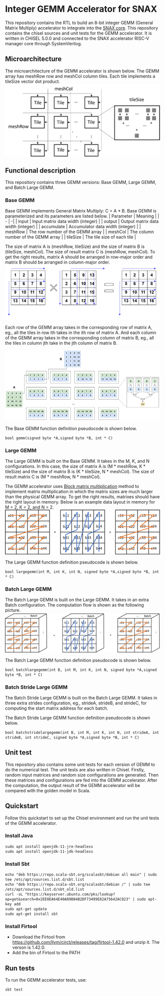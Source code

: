 # Integer GEMM Accelerator for SNAX
This repository contains the RTL to build an 8-bit integer GEMM (General Matrix Multiply) accelerator 
to integrate into the [SNAX core](https://github.com/KULeuven-micas/snitch_cluster). This repository contains the chisel sources and unit tests for the GEMM accelerator.
It is written in CHISEL 5.0.0 and connected to the SNAX accelerator RISC-V manager core through SystemVerilog. 

## Microarchitecture
The microarchitecture of the GEMM accelerator is shown below. The GEMM array has meshRow row and meshCol column tiles. Each tile implements a tileSize vector dot product.
![](./docs/microarch.png)

## Functional description
This repository contains three GEMM versions: Base GEMM, Large GEMM, and Batch Large GEMM.
### Base GEMM
Base GEMM implements General Matrix Multiply: C = A * B. Base GEMM is parameterized and its parameters are listed below.
| Parameter | Meaning |
| - | -|
| input | Input matrix data width (integer) |
| output | Output matrix data width (integer) |
| accumulate | Accumulator data width (integer) |
| meshRow | The row number of the GEMM array |
| meshCol | The column number of the GEMM array |
| tileSize | The tile size of each tile |

The size of matrix A is (meshRow, tileSize) and the size of matrix B is (tileSize, meshCol). The size of result matrix C is (meshRow, meshCol). To get the right results, matrix A should be arranged in row-major order and matrix B should be arranged in column-major order.
![](./docs/datalayout_mem.png)

Each row of the GEMM array takes in the corresponding row of matrix A, eg., all the tiles in row ith takes in the ith row of matrix A. And each column of the GEMM array takes in the corresponding column of matrix B, eg., all the tiles in column jth take in the jth column of matrix B.

![](./docs/datalayout.png)

The Base GEMM function definition pseudocode is shown below.
```
bool gemm(signed byte *A,signed byte *B, int * C)
```

### Large GEMM
The Large GEMM is built on the Base GEMM. It takes in the M, K, and N configurations.
In this case, the size of matrix A is (M * meshRow, K * tileSize) and the size of matrix B is (K * tileSize, N * meshCol). The size of result matrix C is (M * meshRow, N * meshCol). 

The GEMM accelerator uses [Block matrix multiplication](https://en.wikipedia.org/wiki/Block_matrix#Block_matrix_multiplication) method to implement matrix multiplication in which the matrix sizes are much larger than the physical GEMM array. To get the right results, matrixes should have the right layout in memory. Below is an example data layout in memory for M = 2, K = 2, and N = 2. 
![](./docs/block_matrix_mul.png)

The Large GEMM function definition pseudocode is shown below.
```
bool largegemm(int M, int K, int N, signed byte *A,signed byte *B, int * C)
```

### Batch Large GEMM
The Batch Large GEMM is built on the Large GEMM. It takes in an extra Batch configuration. The computation flow is shown as the following picture.
![](./docs/batch_block_matrix_mul.png)

The Batch Large GEMM function definition pseudocode is shown below.
```
bool batchlargegemm(int B, int M, int K, int N, signed byte *A,signed byte *B, int * C)
```

### Batch Stride Large GEMM
The Batch Stride Large GEMM is built on the Batch Large GEMM. It takes in three extra strides configuration, eg., strideA, strideB, and strideC, for computing the start matrix address for each batch. 

The Batch Stride Large GEMM function definition pseudocode is shown below.
```
bool batchstridelargegemm(int B, int M, int K, int N, int strideA, int strideB, int strideC, signed byte *A,signed byte *B, int * C)
```

## Unit test
This repository also contains some unit tests for each version of GEMM to do the numerical test. The unit tests are also written in Chisel. Firstly, random input matrices and random size configurations are generated. Then these matrices and configurations are fed into the GEMM accelerator. After the computation, the output result of the GEMM accelerator will be compared with the golden model in Scala.

## Quickstart
Follow this quickstart to set up the Chisel environment and run the unit tests of the GEMM accelerator.
### Install Java
```
sudo apt install openjdk-11-jre-headless
sudo apt install openjdk-11-jdk-headless
```

### Install Sbt
```
echo "deb https://repo.scala-sbt.org/scalasbt/debian all main" | sudo tee /etc/apt/sources.list.d/sbt.list
echo "deb https://repo.scala-sbt.org/scalasbt/debian /" | sudo tee /etc/apt/sources.list.d/sbt_old.list
curl -sL "https://keyserver.ubuntu.com/pks/lookup?op=get&search=0x2EE0EA64E40A89B84B2DF73499E82A75642AC823" | sudo apt-key add
sudo apt-get update
sudo apt-get install sbt
```

### Install Firtool
* Download the Firtool from https://github.com/llvm/circt/releases/tag/firtool-1.42.0 and unzip it. The verson is 1.42.0.
* Add the bin of Firtool to the PATH

## Run tests
To run the GEMM accelerator tests, use:
```
sbt test
```
